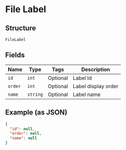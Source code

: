 
# File Label

## Structure

`FileLabel`

## Fields

| Name | Type | Tags | Description |
|  --- | --- | --- | --- |
| `id` | `int` | Optional | Label Id |
| `order` | `int` | Optional | Label display order |
| `name` | `string` | Optional | Label name |

## Example (as JSON)

```json
{
  "id": null,
  "order": null,
  "name": null
}
```

